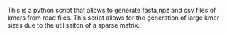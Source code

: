 This is a python script that allows to generate fasta,npz and csv files of kmers from read files. This script allows for the generation of large kmer sizes due to the utilisaiton of a sparse matrix. 
